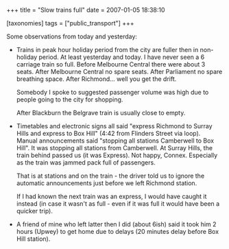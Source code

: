 +++
title = "Slow trains full"
date = 2007-01-05 18:38:10

[taxonomies]
tags = ["public_transport"]
+++

Some observations from today and yesterday:

<ul>
<li> Trains in peak hour holiday period from the city are fuller then in non-holiday period. At least yesterday and today. I have never seen a 6 carriage train so full. Before Melbourne Central there were about 3 seats. After Melbourne Central no spare seats. After Parliament no spare breathing space. After Richmond... well you get the drift.

Somebody I spoke to suggested passenger volume was high due to people going to the city for shopping.

After Blackburn the Belgrave train is usually close to empty.</li>

<li>Timetables and electronic signs all said "express Richmond to Surray Hills and express to Box Hill" (4:42 from Flinders Street via loop). Manual announcements said "stopping all stations Camberwell to Box Hill". It was stopping all stations from Camberwell. At Surray Hills, the train behind passed us (it was Express). Not happy, Connex. Especially as the train was jammed pack full of passengers.

That is at stations and on the train - the driver told us to ignore the automatic announcements just before we left Richmond station.

If I had known the next train was an express, I would have caught it instead (in case it wasn't as full - even if it was full it would have been a quicker trip).</li>

<li>A friend of mine who left latter then I did (about 6ish) said it took him 2 hours (Upwey) to get home due to delays (20 minutes delay before Box Hill station).</li>
</ul>
